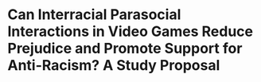 # Can Interracial Parasocial Interactions in Video Games Reduce Prejudice and Promote Support for Anti-Racism? A Study Proposal
